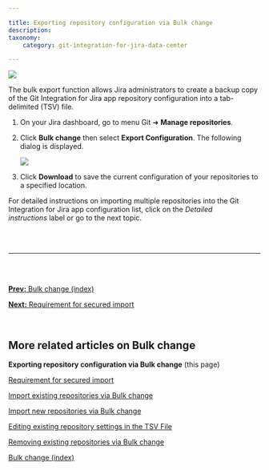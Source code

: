 ```yaml
---

title: Exporting repository configuration via Bulk change
description:
taxonomy:
    category: git-integration-for-jira-data-center

---
```

![](/wp-content/uploads/gij-gitserver-gitcfg-bulk-change-menu-export.png)

The bulk export function allows Jira administrators to create a backup copy of the Git Integration for Jira app repository configuration into a tab-delimited (TSV) file.

1.  On your Jira dashboard, go to menu Git ➜ **Manage repositories**.

2.  Click **Bulk change** then select **Export Configuration**. The following dialog is displayed.

    ![](/wp-content/uploads/gij-gitserver-bulk-change-export-cfg-c.png')

3.  Click **Download** to save the current configuration of your repositories to a specified location.


For detailed instructions on importing multiple repositories into the Git Integration for Jira app configuration list, click on the _Detailed instructions_ label or go to the next topic.

<br>
<br>
<hr>
<br>
<br>

[**Prev:** Bulk change (index)](/git-integration-for-jira-data-center/bulk-change-gij-self-managed)

[**Next:** Requirement for secured import](/git-integration-for-jira-data-center/requirement-for-secured-import-gij-self-managed)

<br>

## More related articles on Bulk change

**Exporting repository configuration via Bulk change** (this page)

[Requirement for secured import](/git-integration-for-jira-data-center/requirement-for-secured-import-gij-self-managed)

[Import existing repositories via Bulk change](/git-integration-for-jira-data-center/import-existing-repositories-via-bulk-change-gij-self-managed)

[Import new repositories via Bulk change](/git-integration-for-jira-data-center/import-new-repositories-via-bulk-change-gij-self-managed)

[Editing existing repository settings in the TSV File](/git-integration-for-jira-data-center/editing-existing-repository-settings-in-the-TSV-file-gij-self-managed)

[Removing existing repositories via Bulk change](/git-integration-for-jira-data-center/removing-existing-repositories-via-bulk-change-gij-self-managed)

[Bulk change (index)](/git-integration-for-jira-data-center/bulk-change-gij-self-managed)


